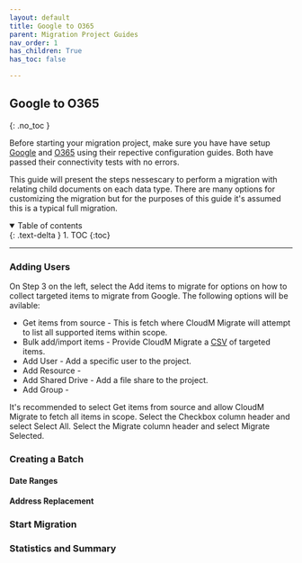 ```yaml
---
layout: default
title: Google to O365
parent: Migration Project Guides
nav_order: 1
has_children: True
has_toc: false

---
```


## Google to O365
{: .no_toc }

Before starting your migration project, make sure you have have setup <a href="https://cloudm-migrate.github.io/documentation/Endpoint-Configuration-Guides/GoogleTenant.html">Google</a> and <a href="https://cloudm-migrate.github.io/documentation/Endpoint-Configuration-Guides/O365Tenant.html">O365</a> using their repective configuration guides. Both have passed their connectivity tests with no errors. 

This guide will present the steps nessescary to perform a migration with relating child documents on each data type. There are many options for customizing the migration but for the purposes of this guide it's assumed this is a typical full migration. 

<a name="top"></a>
<details open markdown="block">
  <summary>
    Table of contents
  </summary>
  {: .text-delta }
1. TOC
{:toc}
</details>

---

### Adding Users

On Step 3 on the left, select the Add items to migrate for options on how to collect targeted items to migrate from Google. The following options will be avilable:

- Get items from source - This is fetch where CloudM Migrate will attempt to list all supported items within scope. 
- Bulk add/import items - Provide CloudM Migrate a <a href="https://github.com/CloudM-Migrate/documentation/blob/main/assets/bulkimport.csv">CSV</a> of targeted items. 
- Add User - Add a specific user to the project. 
- Add Resource -  
- Add Shared Drive - Add a file share to the project.
- Add Group - 

It's recommended to select Get items from source and allow CloudM Migrate to fetch all items in scope. Select the Checkbox column header and select Select All. Select the Migrate column header and select Migrate Selected. 

### Creating a Batch

#### Date Ranges

#### Address Replacement

### Start Migration

### Statistics and Summary
